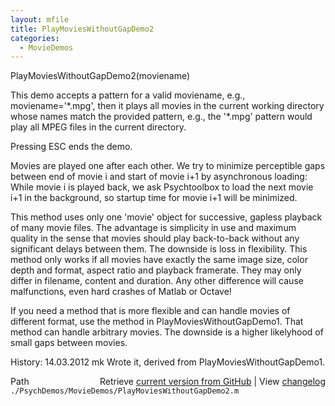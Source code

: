 ```yaml
---
layout: mfile
title: PlayMoviesWithoutGapDemo2
categories:
  - MovieDemos
---
```


PlayMoviesWithoutGapDemo2\(moviename\)

This demo accepts a pattern for a valid moviename, e.g.,
moviename='\*.mpg', then it plays all movies in the current working
directory whose names match the provided pattern, e.g., the '\*.mpg'
pattern would play all MPEG files in the current directory.

Pressing ESC ends the demo.

Movies are played one after each other. We try to minimize perceptible
gaps between end of movie i and start of movie i\+1 by asynchronous
loading: While movie i is played back, we ask Psychtoolbox to load the
next movie i\+1 in the background, so startup time for movie i\+1 will be
minimized.

This method uses only one 'movie' object for successive, gapless playback
of many movie files. The advantage is simplicity in use and maximum
quality in the sense that movies should play back\-to\-back without any
significant delays between them. The downside is loss in flexibility.
This method only works if all movies have exactly the same image size,
color depth and format, aspect ratio and playback framerate. They may
only differ in filename, content and duration. Any other difference will
cause malfunctions, even hard crashes of Matlab or Octave\!

If you need a method that is more flexible and can handle movies of
different format, use the method in PlayMoviesWithoutGapDemo1. That
method can handle arbitrary movies. The downside is a higher likelyhood
of small gaps between movies.

History: 14.03.2012  mk  Wrote it, derived from PlayMoviesWithoutGapDemo1.


<div class="code_header" style="text-align:right;">
  <span style="float:left;">Path&nbsp;&nbsp;</span> <span class="counter">Retrieve <a href=
  "https://raw.github.com/Psychtoolbox-3/Psychtoolbox-3/beta/./PsychDemos/MovieDemos/PlayMoviesWithoutGapDemo2.m">current version from GitHub</a> | View <a href=
  "https://github.com/Psychtoolbox-3/Psychtoolbox-3/commits/beta/./PsychDemos/MovieDemos/PlayMoviesWithoutGapDemo2.m">changelog</a></span>
</div>
<div class="code">
  <code>./PsychDemos/MovieDemos/PlayMoviesWithoutGapDemo2.m</code>
</div>
